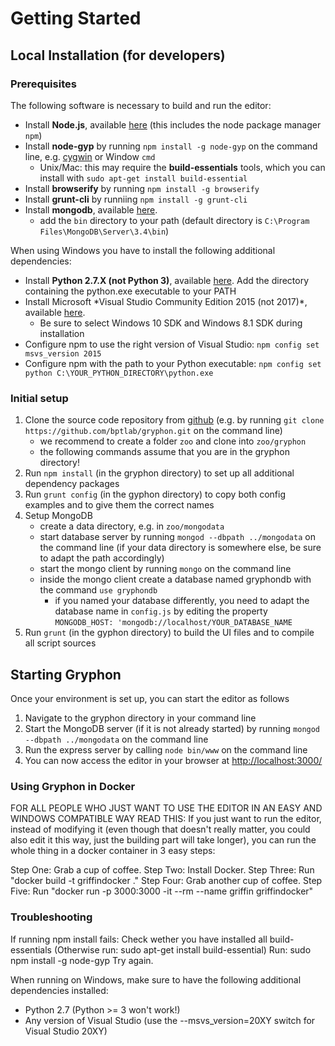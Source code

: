 Getting Started
===============

Local Installation (for developers)
-----------------------------------

### Prerequisites

The following software is necessary to build and run the editor:

-   Install **Node.js**, available
    [here](https://nodejs.org/en/download/) (this includes the node
    package manager `npm`)
-   Install **node-gyp** by running `npm install -g node-gyp` on the
    command line, e.g. [cygwin](https://cygwin.com) or Window `cmd`
    -   Unix/Mac: this may require the **build-essentials** tools, which
        you can install with `sudo apt-get install build-essential`
-   Install **browserify** by running `npm install -g browserify`
-   Install **grunt-cli** by runniing `npm install -g grunt-cli`
-   Install **mongodb**, available
    [here](https://www.mongodb.org/downloads).
    -   add the `bin` directory to your path (default directory is
        `C:\Program Files\MongoDB\Server\3.4\bin`)

When using Windows you have to install the following additional
dependencies:

-   Install **Python 2.7.X (not Python 3)**, available
    [here](https://www.python.org/downloads/release/python-2713/). Add
    the directory containing the python.exe executable to your PATH
-   Install Microsoft \*Visual Studio Community Edition 2015 (not
    2017)\*, available
    [here](https://www.visualstudio.com/en-us/downloads/download-visual-studio-vs.aspx).
    -   Be sure to select Windows 10 SDK and Windows 8.1 SDK during
        installation
-   Configure npm to use the right version of Visual Studio:
    `npm config set msvs_version 2015`
-   Configure npm with the path to your Python executable:
    `npm config set python C:\YOUR_PYTHON_DIRECTORY\python.exe`

### Initial setup

1.  Clone the source code repository from
    [github](http://github.com/bptlab/gryphon) (e.g. by running
    `git clone https://github.com/bptlab/gryphon.git` on the command
    line)
    -   we recommend to create a folder `zoo` and clone into
        `zoo/gryphon`
    -   the following commands assume that you are in the gryphon
        directory!
2.  Run `npm install` (in the gryphon directory) to set up all
    additional dependency packages
3.  Run `grunt config` (in the gyphon directory) to copy both config
    examples and to give them the correct names
4.  Setup MongoDB
    -   create a data directory, e.g. in `zoo/mongodata`
    -   start database server by running `mongod --dbpath ../mongodata`
        on the command line (if your data directory is somewhere else,
        be sure to adapt the path accordingly)
    -   start the mongo client by running `mongo` on the command line
    -   inside the mongo client create a database named gryphondb with
        the command `use gryphondb`
        -   if you named your database differently, you need to adapt
            the database name in `config.js` by editing the property
            `MONGODB_HOST: 'mongodb://localhost/YOUR_DATABASE_NAME`
5.  Run `grunt` (in the gyphon directory) to build the UI files and to
    compile all script sources

Starting Gryphon
----------------

Once your environment is set up, you can start the editor as follows

1.  Navigate to the gryphon directory in your command line
2.  Start the MongoDB server (if it is not already started) by running
    `mongod --dbpath ../mongodata` on the command line
3.  Run the express server by calling `node bin/www` on the command line
4.  You can now access the editor in your browser at
    <http://localhost:3000/>

### Using Gryphon in Docker

FOR ALL PEOPLE WHO JUST WANT TO USE THE EDITOR IN AN EASY AND WINDOWS COMPATIBLE WAY READ THIS:
If you just want to run the editor, instead of modifying it (even though that doesn't really matter,
you could also edit it this way, just the building part will take longer), you can run the whole
thing in a docker container in 3 easy steps:

Step One: Grab a cup of coffee.
Step Two: Install Docker.
Step Three: Run "docker build -t griffindocker ."
Step Four: Grab another cup of coffee.
Step Five: Run "docker run -p 3000:3000 -it --rm --name griffin griffindocker"

### Troubleshooting
If running npm install fails:
Check wether you have installed all build-essentials (Otherwise run: sudo apt-get install build-essential)
Run: sudo npm install -g node-gyp
Try again.

When running on Windows, make sure to have the following additional dependencies installed:
* Python 2.7 (Python >= 3 won't work!)
* Any version of Visual Studio (use the --msvs_version=20XY switch for Visual Studio 20XY)